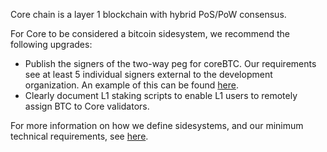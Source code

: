 Core chain is a layer 1 blockchain with hybrid PoS/PoW consensus.

For Core to be considered a bitcoin sidesystem, we recommend the following upgrades:

- Publish the signers of the two-way peg for coreBTC. Our requirements see at least 5 individual signers external to the development organization. An example of this can be found [here](https://bitcoinl2labs.com/sbtc-rollout#sbtc-signers).
- Clearly document L1 staking scripts to enable L1 users to remotely assign BTC to Core validators.

For more information on how we define sidesystems, and our minimum technical requirements, see [here](https://www.lxresearch.co/starting-to-define-layers-a-year-later/).